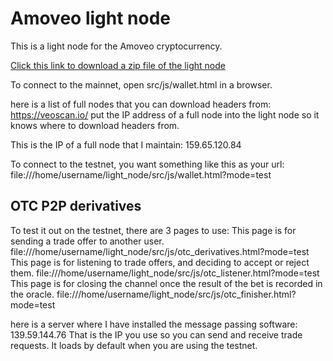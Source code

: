 Amoveo light node
========

This is a light node for the Amoveo cryptocurrency.

[Click this link to download a zip file of the light node](https://github.com/zack-bitcoin/light-node-amoveo/archive/master.zip)

To connect to the mainnet, open src/js/wallet.html in a browser.

here is a list of full nodes that you can download headers from: https://veoscan.io/
put the IP address of a full node into the light node so it knows where to download headers from.

This is the IP of a full node that I maintain:  159.65.120.84


To connect to the testnet, you want something like this as your url: file:///home/username/light_node/src/js/wallet.html?mode=test


## OTC P2P derivatives

To test it out on the testnet, there are 3 pages to use:
This page is for sending a trade offer to another user.
file:///home/username/light_node/src/js/otc_derivatives.html?mode=test
This page is for listening to trade offers, and deciding to accept or reject them.
file:///home/username/light_node/src/js/otc_listener.html?mode=test
This page is for closing the channel once the result of the bet is recorded in the oracle.
file:///home/username/light_node/src/js/otc_finisher.html?mode=test

here is a server where I have installed the message passing software: 139.59.144.76
That is the IP you use so you can send and receive trade requests.
It loads by default when you are using the testnet.